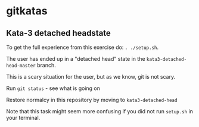 # gitkatas
## Kata-3 detached headstate
To get the full experience from this exercise do:
`. ./setup.sh`.

The user has ended up in a "detached head" state in the `kata3-detached-head-master` branch.

This is a scary situation for the user, but as we know, git is not scary.

Run `git status` - see what is going on

Restore normalcy in this repository by moving to `kata3-detached-head`

Note that this task might seem more confusing if you did not run `setup.sh` in your terminal.
